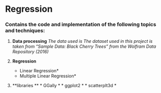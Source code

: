# Regression

### Contains the code and implementation of the following topics and techniques:

1. **Data processing**
       *The data used is The dataset used in this project is taken from “Sample Data: Black 
        Cherry Trees” from the Wolfram Data Repository (2016)*

   
2. **Regression**
      * Linear Regression*
      * Multiple Linear Regression*


3. **libraries ** 
       * GGally *
       * ggplot2 *
       * scatterplt3d *


 


